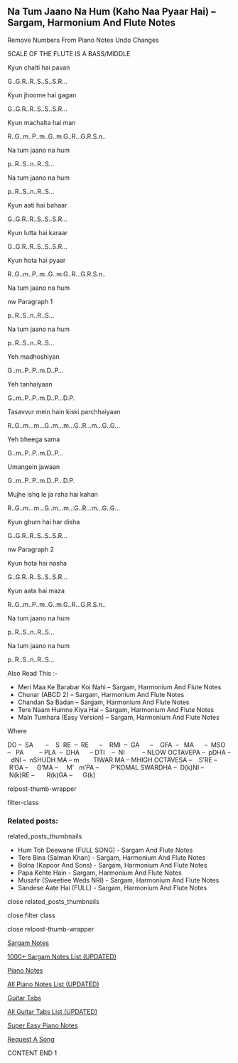 
## Na Tum Jaano Na Hum (Kaho Naa Pyaar Hai) – Sargam, Harmonium And Flute Notes

Remove Numbers From Piano Notes
Undo Changes

SCALE OF THE FLUTE IS A BASS/MIDDLE

Kyun chalti hai pavan

G..G.R..R..S..S..S.R…

Kyun jhoome hai gagan

G..G.R..R..S..S..S.R…

Kyun machalta hai man

R..G..m..P..m..G..m.G..R…G.R.S.n..

Na tum jaano na hum

p..R..S..n..R..S…

Na tum jaano na hum

p..R..S..n..R..S…

Kyun aati hai bahaar

G..G.R..R..S..S..S.R…

Kyun lutta hai karaar

G..G.R..R..S..S..S.R…

Kyun hota hai pyaar

R..G..m..P..m..G..m.G..R…G.R.S.n..

Na tum jaano na hum

nw Paragraph 1

p..R..S..n..R..S…

Na tum jaano na hum

p..R..S..n..R..S…

Yeh madhoshiyan

G..m..P..P..m.D..P…

Yeh tanhaiyaan

G..m..P..P..m.D..P…D.P.

Tasavvur mein hain kiski parchhaiyaan

R..G..m…m…G..m…m…G..R…m…G..G…

Yeh bheega sama

G..m..P..P..m.D..P…

Umangein jawaan

G..m..P..P..m.D..P…D.P.

Mujhe ishq le ja raha hai kahan

R..G..m…m…G..m…m…G..R…m…G..G…

Kyun ghum hai har disha

G..G.R..R..S..S..S.R…

nw Paragraph 2

Kyun hota hai nasha

G..G.R..R..S..S..S.R…

Kyun aata hai maza

R..G..m..P..m..G..m.G..R…G.R.S.n..

Na tum jaano na hum

p..R..S..n..R..S…

Na tum jaano na hum

p..R..S..n..R..S…

Also Read This :-

* Meri Maa Ke Barabar Koi Nahi – Sargam, Harmonium And Flute Notes
* Chunar (ABCD 2) – Sargam, Harmonium And Flute Notes
* Chandan Sa Badan – Sargam, Harmonium And Flute Notes
* Tere Naam Humne Kiya Hai – Sargam, Harmonium And Flute Notes
* Main Tumhara (Easy Version) – Sargam, Harmonium And Flute Notes

Where

DO –  SA       –    S  RE  –  RE      –    RMI  –  GA      –    GFA  –   MA      –  MSO  –   PA         – PLA  –  DHA      – DTI    –  NI          – NLOW OCTAVEPA –  pDHA –  dNI –  nSHUDH MA – m        TIWAR MA – MHIGH OCTAVESA –    S’RE –     R’GA –     G’MA –     M’   m’PA –       P’KOMAL SWARDHA –  D(k)NI –       N(k)RE –       R(k)GA –      G(k)

relpost-thumb-wrapper

filter-class

### Related posts:

related_posts_thumbnails

* Hum Toh Deewane (FULL SONG) - Sargam And Flute Notes
* Tere Bina (Salman Khan) - Sargam, Harmonium And Flute Notes
* Bolna (Kapoor And Sons) - Sargam, Harmonium And Flute Notes
* Papa Kehte Hain - Sargam, Harmonium And Flute Notes
* Musafir (Sweetiee Weds NRI) - Sargam, Harmonium And Flute Notes
* Sandese Aate Hai (FULL) - Sargam, Harmonium And Flute Notes

close related_posts_thumbnails

close filter class

close relpost-thumb-wrapper

[Sargam Notes](https://www.notationsworld.com/sargam-notes.html)

[1000+ Sargam Notes List (UPDATED)](https://www.notationsworld.com/all-songs-list-sargam-notes.html)

[Piano Notes](https://www.notationsworld.com/piano-notes.html)

[All Piano Notes List (UPDATED)](https://www.notationsworld.com/all-songs-list-piano-notes.html)

[Guitar Tabs](https://www.notationsworld.com/guitar-tabs.html)

[All Guitar Tabs List (UPDATED)](https://www.notationsworld.com/all-songs-list-guitar-tabs.html)

[Super Easy Piano Notes](https://studywall.in/)

[Request A Song](https://www.notationsworld.com/request-a-song.html)

CONTENT END 1

